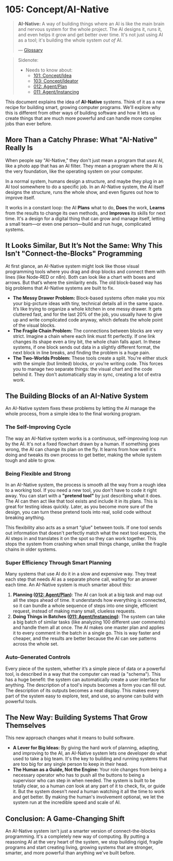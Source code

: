 # 105: Concept/AI-Native

> **AI-Native:** A way of building things where an AI is like the main brain and nervous system for the whole project. The AI designs it, runs it, and even helps it grow and get better over time. It's not just using AI as a tool; it's building the whole system *out of* AI.
>
> — [Glossary](./000_glossary.md)

> Sidenote:
> - Needs to know about:
>   - [101: Concept/Idea](./101_concept_idea.md)
>   - [103: Concept/Ideator](./103_concept_ideator.md)
>   - [012: Agent/Plan](./012_agent_plan.md)
>   - [011: Agent/Instancing](./011_agent_instancing.md)

This document explains the idea of **AI-Native** systems. Think of it as a new recipe for building smart, growing computer programs. We'll explore why this is different from other ways of building software and how it lets us create things that are much more powerful and can handle more complex jobs than ever before.

## More Than a Catchy Phrase: What "AI-Native" Really Is

When people say "AI-Native," they don't just mean a program that *uses* AI, like a photo app that has an AI filter. They mean a program where the AI is the very foundation, like the operating system on your computer.

In a normal system, humans design a structure, and maybe they plug in an AI tool somewhere to do a specific job. In an AI-Native system, the AI itself designs the structure, runs the whole show, and even figures out how to improve itself.

It works in a constant loop: the AI **Plans** what to do, **Does** the work, **Learns** from the results to change its own methods, and **Improves** its skills for next time. It's a design for a digital thing that can grow and manage itself, letting a small team—or even one person—build and run huge, complicated systems.

## It Looks Similar, But It’s Not the Same: Why This Isn't "Connect-the-Blocks" Programming

At first glance, an AI-Native system might look like those visual programming tools where you drag and drop blocks and connect them with lines (like Node-RED or n8n). Both can look like a chart with boxes and arrows. But that’s where the similarity ends. The old block-based way has big problems that AI-Native systems are built to fix.

- **The Messy Drawer Problem:** Block-based systems often make you mix your big-picture ideas with tiny, technical details all in the same space. It’s like trying to organize a whole kitchen in one messy drawer. It gets cluttered fast, and for the last 20% of the job, you usually have to give up and write complicated code anyway, which defeats the whole point of the visual blocks.
- **The Fragile Chain Problem:** The connections between blocks are very strict. Imagine a chain where each link must fit perfectly. If one link changes its shape even a tiny bit, the whole chain falls apart. In these systems, if one block sends out data in a slightly different format, the next block in line breaks, and finding the problem is a huge pain.
- **The Two-Worlds Problem:** These tools create a split. You're either stuck with the simple (but limited) blocks, or you're writing code. This forces you to manage two separate things: the visual chart and the code behind it. They don't automatically stay in sync, creating a lot of extra work.

## The Building Blocks of an AI-Native System

An AI-Native system fixes these problems by letting the AI manage the whole process, from a simple idea to the final working program.

### The Self-Improving Cycle

The way an AI-Native system works is a continuous, self-improving loop run by the AI. It's not a fixed flowchart drawn by a human. If something goes wrong, the AI can change its plan on the fly. It learns from how well it's doing and tweaks its own process to get better, making the whole system tough and able to grow.

### Being Flexible and Strong

In an AI-Native system, the process is smooth all the way from a rough idea to a working tool. If you need a new tool, you don't have to code it right away. You can start with a **"pretend tool"** by just describing what it does. The AI can then act like that tool exists and include it in its plans. This is great for testing ideas quickly. Later, as you become more sure of the design, you can turn these pretend tools into real, solid code without breaking anything.

This flexibility also acts as a smart "glue" between tools. If one tool sends out information that doesn't perfectly match what the next tool expects, the AI steps in and translates it on the spot so they can work together. This stops the system from crashing when small things change, unlike the fragile chains in older systems.

### Super Efficiency Through Smart Planning

Many systems that use AI do it in a slow and expensive way. They treat each step that needs AI as a separate phone call, waiting for an answer each time. An AI-Native system is much smarter about this:

1.  **Planning ([012: Agent/Plan](./012_agent_plan.md))**: The AI can look at a big task and map out all the steps ahead of time. It understands how everything is connected, so it can bundle a whole sequence of steps into one single, efficient request, instead of making many small, clueless requests.
2.  **Doing Things in Batches ([011: Agent/Instancing](./011_agent_instancing.md))**: The system can take a big batch of similar tasks (like analyzing 100 different user comments) and handle them all at once. The AI makes one master plan and applies it to every comment in the batch in a single go. This is way faster and cheaper, and the results are better because the AI can see patterns across the whole set.

### Auto-Generated Controls

Every piece of the system, whether it’s a simple piece of data or a powerful tool, is described in a way that the computer can read (a "schema"). This has a huge benefit: the system can automatically create a user interface for anything. The description of a tool's inputs becomes a form you can fill out. The description of its outputs becomes a neat display. This makes every part of the system easy to explore, test, and use, so anyone can build with powerful tools.

## The New Way: Building Systems That Grow Themselves

This new approach changes what it means to build software.

- **A Lever for Big Ideas:** By giving the hard work of planning, adapting, and improving to the AI, an AI-Native system lets one developer do what used to take a big team. It's the key to building and running systems that are too big for any single person to keep in their head.
- **The Human as a Guide, Not the Engine:** Your role changes from being a necessary operator who has to push all the buttons to being a supervisor who can step in when needed. The system is built to be totally clear, so a human *can* look at any part of it to check, fix, or guide it. But the system doesn't *need* a human watching it all the time to work and get better. By making the human's involvement optional, we let the system run at the incredible speed and scale of AI.

## Conclusion: A Game-Changing Shift

An AI-Native system isn't just a smarter version of connect-the-blocks programming. It's a completely new way of computing. By putting a reasoning AI at the very heart of the system, we stop building rigid, fragile programs and start creating living, growing systems that are stronger, smarter, and more powerful than anything we've built before.